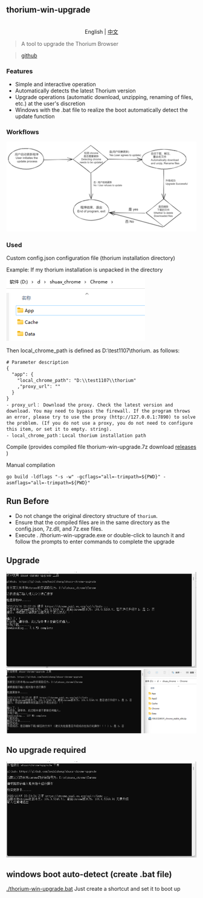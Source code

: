 ## thorium-win-upgrade

<p align="center">
    <br> English | <a href="README-CN.md">中文</a>
</p>

> A tool to upgrade the Thorium Browser

> [github](https://github.com/hezhizheng/thorium-win-upgrade)

### Features
- Simple and interactive operation
- Automatically detects the latest Thorium version
- Upgrade operations (automatic download, unzipping, renaming of files, etc.) at the user's discretion
- Windows with the .bat file to realize the boot automatically detect the update function

### Workflows
![free-pic](./images/1.png)


### Used
Custom config.json configuration file (thorium installation directory)

Example: If my thorium installation is unpacked in the directory

![free-pic](./images/2.png)

Then local_chrome_path is defined as D:\test1107\thorium. as follows:
```
# Parameter description
{
  "app": {
    "local_chrome_path": "D:\\test1107\\thorium"
    ,"proxy_url": ""
  }
}
- proxy_url： Download the proxy. Check the latest version and download. You may need to bypass the firewall. If the program throws an error, please try to use the proxy (http://127.0.0.1:7890) to solve the problem. (If you do not use a proxy, you do not need to configure this item, or set it to empty. string).
- local_chrome_path：Local thorium installation path
```

Compile (provides compiled file thorium-win-upgrade.7z download [releases](https://github.com/hezhizheng/thorium-win-upgrade/releases) )

Manual compilation
```
go build -ldflags "-s -w" -gcflags="all=-trimpath=${PWD}" -asmflags="all=-trimpath=${PWD}"
```

## Run Before
- Do not change the original directory structure of `thorium`.
- Ensure that the compiled files are in the same directory as the config.json, 7z.dll, and 7z.exe files.
- Execute . /thorium-win-upgrade.exe or double-click to launch it and follow the prompts to enter commands to complete the upgrade

## Upgrade

![free-pic](./images/4.png)
![free-pic](./images/6.png)


## No upgrade required

![free-pic](./images/3.png)

## windows boot auto-detect (create .bat file)

[./thorium-win-upgrade.bat](./thorium-win-upgrade.bat) Just create a shortcut and set it to boot up